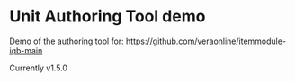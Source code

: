 # Unit Authoring Tool demo

Demo of the authoring tool for: https://github.com/veraonline/itemmodule-iqb-main

Currently v1.5.0
